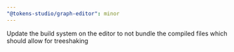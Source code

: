 ```yaml
---
"@tokens-studio/graph-editor": minor
---
```


Update the build system on the editor to not bundle the compiled files which should allow for treeshaking

